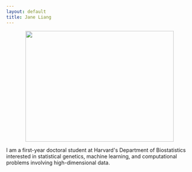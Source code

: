 ```yaml
---
layout: default
title: Jane Liang
---
```


<center><img src="{{ site.url }}/assets/chicken.jpg" width="400" height="300" /></center>


I am a first-year doctoral student at Harvard's Department of Biostatistics interested in statistical genetics, machine learning, and computational problems involving high-dimensional data. 
